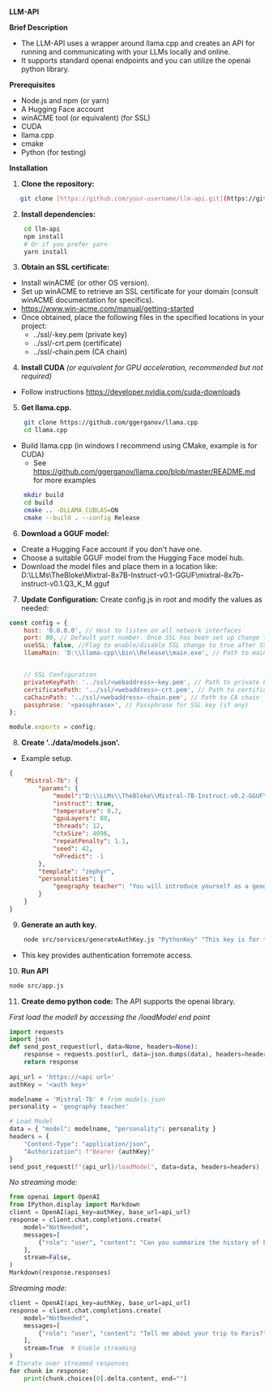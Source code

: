 **LLM-API**

**Brief Description**

* The LLM-API uses a wrapper around llama.cpp and creates an API for running and communicating with your LLMs locally and online.
* It supports standard openai endpoints and you can utilize the openai python library. 

**Prerequisites**

* Node.js and npm (or yarn)
* A Hugging Face account
* winACME tool (or equivalent) (for SSL)
* CUDA
* llama.cpp
* cmake
* Python (for testing)


**Installation**

1. **Clone the repository:**
```bash
   git clone [https://github.com/your-username/llm-api.git](https://github.com/your-username/llm-api.git)
```

2. **Install dependencies:**
```bash
    cd llm-api
    npm install 
    # Or if you prefer yarn
    yarn install
```

3. **Obtain an SSL certificate:**
- Install winACME (or other OS version).
- Set up winACME to retrieve an SSL certificate for your domain (consult winACME documentation for specifics).
- https://www.win-acme.com/manual/getting-started
- Once obtained, place the following files in the specified locations in your project:
    - ../ssl/<webaddress>-key.pem (private key)
    - ../ssl/<webaddress>-crt.pem (certificate)
    - ../ssl/<webaddress>-chain.pem (CA chain)

4. **Install CUDA**
*(or equivalent for GPU acceleration, recommended but not required)*
- Follow instructions https://developer.nvidia.com/cuda-downloads

5. **Get llama.cpp.**
```bash
    git clone https://github.com/ggerganov/llama.cpp
    cd llama.cpp
```
- Build llama.cpp (in windows I recommend using CMake, example is for CUDA)
    - See https://github.com/ggerganov/llama.cpp/blob/master/README.md for more examples

```bash
    mkdir build
    cd build
    cmake .. -DLLAMA_CUBLAS=ON
    cmake --build . --config Release
```

6. **Download a GGUF model:**
- Create a Hugging Face account if you don't have one.
- Choose a suitable GGUF model from the Hugging Face model hub.
- Download the model files and place them in a location like:
    D:\\LLMs\\TheBloke\\Mixtral-8x7B-Instruct-v0.1-GGUF\\mixtral-8x7b-instruct-v0.1.Q3_K_M.gguf

7. **Update Configuration:**
Create config.js in root and modify the values as needed:
```javascript
const config = {
    host: '0.0.0.0', // Host to listen on all network interfaces
    port: 80, // Default port number. Once SSL has been set up change to 443  (443 for SSL, 80 for normal)
    useSSL: false, //Flag to enable/disable SSL change to true after SSL is set up with ACME
    llamaMain: 'D:\\llama-cpp\\bin\\Release\\main.exe', // Path to main.exe usually llama-cpp\bin\Release\main.exe


    // SSL Configuration
    privateKeyPath: '../ssl/<webaddress>-key.pem', // Path to private key
    certificatePath: '../ssl/<webaddress>-crt.pem', // Path to certificate
    caChainPath: '../ssl/<webaddress>-chain.pem', // Path to CA chain
    passphrase: '<passphrase>', // Passphrase for SSL key (if any)
};

module.exports = config;
```

8. **Create '../data/models.json'.**
- Example setup.
```json
{
    "Mistral-7b": {
        "params": {
            "model":"D:\\LLMs\\TheBloke\\Mistral-7B-Instruct-v0.2-GGUF\\mistral-7b-instruct-v0.2.Q4_K_M.gguf",
            "instruct": true,
            "temperature": 0.7,
            "gpuLayers": 80,
            "threads": 12,
            "ctxSize": 4096,
            "repeatPenalty": 1.1,
            "seed": 42,
            "nPredict": -1
        },
        "template": "zephyr",
        "personalities": {
            "geography teacher": "You will introduce yourself as a geography teacher. Your name is Tom and you are 26 years old. You love traveling and your passion is to share knowledge and this interest with your students. You once traveled to Paris and fell in love."
        }
    }
}
```

9. **Generate an auth key.**
```bash
    node src/services/generateAuthKey.js "PythonKey" "This key is for testing purposes"
```
- This key provides authentication forremote access.

10. **Run API**
```bash
node src/app.js
```

11. **Create demo python code:**
The API supports the openai library.

*First load the modell by accessing the /loadModel end point*
```python
import requests
import json
def send_post_request(url, data=None, headers=None):
    response = requests.post(url, data=json.dumps(data), headers=headers)
    return response
    
api_url = 'https://<api url>'
authKey = '<auth key>'

modelname = 'Mistral-7b' # from models.json
personality = 'geography teacher'

# Load Model
data = { "model": modelname, "personality": personality }
headers = { 
    "Content-Type": "application/json",
    "Authorization": f"Bearer {authKey}"
}
send_post_request(f"{api_url}/loadModel", data=data, headers=headers)
```

*No streaming mode:*
```python
from openai import OpenAI
from IPython.display import Markdown
client = OpenAI(api_key=authKey, base_url=api_url)
response = client.chat.completions.create(
    model="NotNeeded",
    messages=[
        {"role": "user", "content": "Can you summarize the history of France?"}
    ],
    stream=False,
)
Markdown(response.responses)
```

*Streaming mode:*
```python
client = OpenAI(api_key=authKey, base_url=api_url)
response = client.chat.completions.create(
    model="NotNeeded", 
    messages=[
        {"role": "user", "content": "Tell me about your trip to Paris?"}
    ],
    stream=True  # Enable streaming
)
# Iterate over streamed responses
for chunk in response:
    print(chunk.choices[0].delta.content, end="")
```


